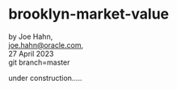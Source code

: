 # brooklyn-market-value

by Joe Hahn,<br />
joe.hahn@oracle.com,<br />
27 April 2023<br />
git branch=master

under construction.....
